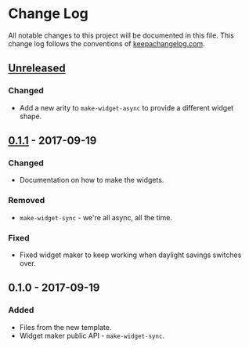 # Change Log
All notable changes to this project will be documented in this file. This change log follows the conventions of [keepachangelog.com](http://keepachangelog.com/).

## [Unreleased]
### Changed
- Add a new arity to `make-widget-async` to provide a different widget shape.

## [0.1.1] - 2017-09-19
### Changed
- Documentation on how to make the widgets.

### Removed
- `make-widget-sync` - we're all async, all the time.

### Fixed
- Fixed widget maker to keep working when daylight savings switches over.

## 0.1.0 - 2017-09-19
### Added
- Files from the new template.
- Widget maker public API - `make-widget-sync`.

[Unreleased]: https://github.com/your-name/funding/compare/0.1.1...HEAD
[0.1.1]: https://github.com/your-name/funding/compare/0.1.0...0.1.1
